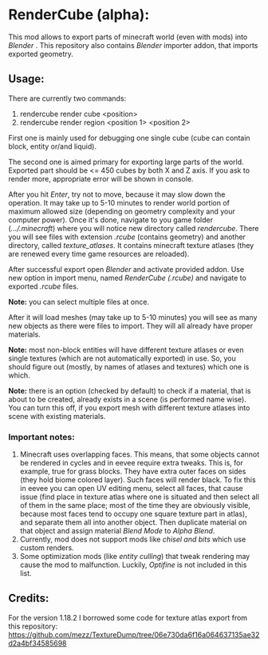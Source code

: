 RenderCube (alpha):
==============================
This mod allows to export parts of minecraft world (even with
mods) into _Blender_ . This repository also contains _Blender_
importer addon, that imports exported geometry.

Usage:
------------------------------

There are currently two commands:
1) rendercube render cube \<position>
2) rendercube render region \<position 1> \<position 2>

First one is mainly used for debugging one single cube (cube can
contain block, entity or/and liquid).

The second one is aimed primary for exporting large parts of the
world. Exported part should be <= 450 cubes by both X and Z axis.
If you ask to render more, appropriate error will be shown in
console.

After you hit _Enter_, try not to move, because it may slow down
the operation. It may take up to 5-10 minutes to render world
portion of maximum allowed size (depending on geometry
complexity and your computer power). Once it's done, navigate 
to you game folder (_.../.minecraft_) where you will notice new 
directory called _rendercube_. There you will see files with
extension _.rcube_ (contains geometry) and another directory,
called _texture_atlases_. It contains minecraft texture atlases
(they are renewed every time game resources are reloaded).

After successful export open _Blender_ and activate provided
addon. Use new option in import menu, named _RenderCube
(.rcube)_ and navigate to exported _.rcube_ files. 

**Note:** you can select multiple files at once.

After it will load meshes (may take up to 5-10 minutes)
you will see as many new objects as there were files to
import. They will all already have proper materials.

**Note:** most non-block entities will have different texture
atlases or even single textures (which are not automatically
exported) in use. So, you should figure out (mostly, by names
of atlases and textures) which one is which.

**Note:**  there is an option (checked by default) to check
if a material, that is about to be created, already exists
in a scene (is performed name wise). You can turn this off,
if you export mesh with different texture atlases into scene
with existing materials.

### **Important notes:**
1) Minecraft uses overlapping faces. This
means, that some objects cannot be rendered in cycles and in
eevee  require extra tweaks. This is, for example, true for
grass blocks. They have extra outer faces on sides (they hold
biome colored layer). Such faces will render black. To fix this
in eevee you can open UV editing menu, select all faces, that
cause issue (find place in texture atlas where one is situated
and then select all of them in the same place; most of the
time they are obviously visible, because most faces tend to
occupy one square texture part in atlas), and separate them all
into another object. Then duplicate material on that object and
assign material _Blend Mode_ to _Alpha Blend_.
2) Currently, mod does not support mods like _chisel and bits_
which use custom renders.
3) Some optimization mods (like _entity culling_) that tweak
rendering may cause the mod to malfunction. Luckily, _Optifine_
is not included in this list.

Credits:
------------------------------
For the version 1.18.2 I borrowed some code for texture atlas
export from this repository:
https://github.com/mezz/TextureDump/tree/06e730da6f16a064637135ae32d2a4bf34585698